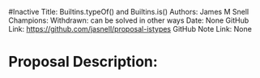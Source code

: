 #Inactive
Title: Builtins.typeOf() and Builtins.is()
Authors: James M Snell
Champions: Withdrawn: can be solved in other ways
Date: None
GitHub Link: https://github.com/jasnell/proposal-istypes
GitHub Note Link: None

# Proposal Description:
